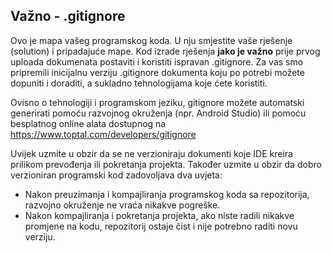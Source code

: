 ## Važno - .gitignore

Ovo je mapa vašeg programskog koda. U nju smjestite vaše rješenje (solution) i pripadajuće mape. Kod izrade rješenja **jako je važno** prije prvog uploada dokumenata postaviti i koristiti ispravan .gitignore. Za vas smo pripremili inicijalnu verziju .gitignore dokumenta koju po potrebi možete dopuniti i doraditi, a sukladno tehnologijama koje ćete koristiti. 

Ovisno o tehnologiji i programskom jeziku, gitignore možete automatski generirati pomoću razvojnog okruženja (npr. Android Studio) ili pomoću besplatnog online alata dostupnog na https://www.toptal.com/developers/gitignore

Uvijek uzmite u obzir da se ne verzioniraju dokumenti koje IDE kreira prilikom prevođenja ili pokretanja projekta. Također uzmite u obzir da dobro verzioniran programski kod zadovoljava dva uvjeta:
 - Nakon preuzimanja i kompajliranja programskog koda sa repozitorija, razvojno okruženje ne vraća nikakve pogreške.
 - Nakon kompajliranja i pokretanja projekta, ako niste radili nikakve promjene na kodu, repozitorij ostaje čist i nije potrebno raditi novu verziju.
